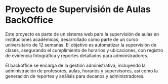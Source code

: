 # Proyecto de Supervisión de Aulas BackOffice

Este proyecto es parte de un sistema web para la supervisión de aulas en instituciones académicas, desarrollado como parte de un curso universitario de 12 semanas. El objetivo es automatizar la supervisión de clases, asegurando el cumplimiento de horarios y ubicaciones, con registro de evidencia fotográfica y reportes detallados para administradores.

El backoffice se encarga de la gestión administrativa, incluyendo la administración de profesores, aulas, horarios y supervisores, así como la generación de reportes y análisis para decanos y administradores.
